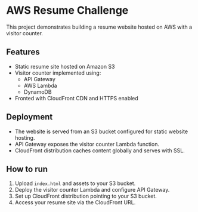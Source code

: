 # AWS Resume Challenge

This project demonstrates building a resume website hosted on AWS with a visitor counter.

## Features

- Static resume site hosted on Amazon S3
- Visitor counter implemented using:
  - API Gateway
  - AWS Lambda
  - DynamoDB
- Fronted with CloudFront CDN and HTTPS enabled

## Deployment

- The website is served from an S3 bucket configured for static website hosting.
- API Gateway exposes the visitor counter Lambda function.
- CloudFront distribution caches content globally and serves with SSL.

## How to run

1. Upload `index.html` and assets to your S3 bucket.
2. Deploy the visitor counter Lambda and configure API Gateway.
3. Set up CloudFront distribution pointing to your S3 bucket.
4. Access your resume site via the CloudFront URL.

